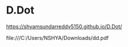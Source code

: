 # D.Dot

https://shyamsundarreddy5150.github.io/D.Dot/

file:///C:/Users/NSHYA/Downloads/dd.pdf





